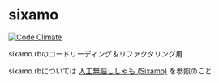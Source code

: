sixamo
======

[![Code Climate](https://codeclimate.com/github/hadzimme/sixamo/badges/gpa.svg)][gpa]

[gpa]: https://codeclimate.com/github/hadzimme/sixamo

sixamo.rbのコードリーディング＆リファクタリング用

sixamo.rbについては [人工無脳ししゃも (Sixamo)](http://yowaken.dip.jp/sixamo/ "人工無脳ししゃも (Sixamo)") を参照のこと
